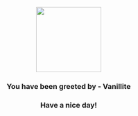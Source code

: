 <p align="center">
            <img src="https://raw.githubusercontent.com/PokeAPI/sprites/master/sprites/pokemon/582.png" width="150" height="150">
          </p>
          <h3 align="center">You have been greeted by - <b>Vanillite</b></h3>
          <h3 align="center">Have a nice day!</h3>
        